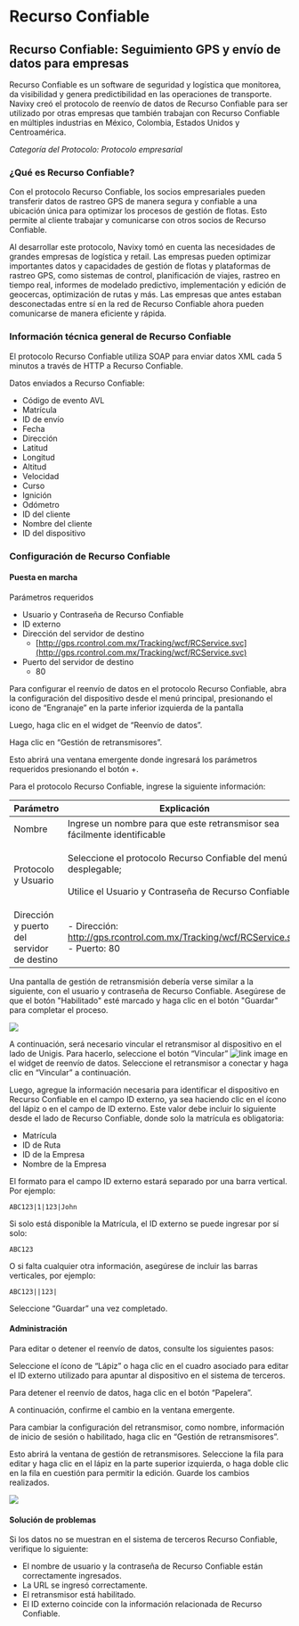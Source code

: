 # Recurso Confiable

## Recurso Confiable: Seguimiento GPS y envío de datos para empresas

Recurso Confiable es un software de seguridad y logística que monitorea, da visibilidad y genera predictibilidad en las operaciones de transporte. Navixy creó el protocolo de reenvío de datos de Recurso Confiable para ser utilizado por otras empresas que también trabajan con Recurso Confiable en múltiples industrias en México, Colombia, Estados Unidos y Centroamérica.

_Categoría del Protocolo: Protocolo empresarial_

### ¿Qué es Recurso Confiable?

Con el protocolo Recurso Confiable, los socios empresariales pueden transferir datos de rastreo GPS de manera segura y confiable a una ubicación única para optimizar los procesos de gestión de flotas. Esto permite al cliente trabajar y comunicarse con otros socios de Recurso Confiable.

Al desarrollar este protocolo, Navixy tomó en cuenta las necesidades de grandes empresas de logística y retail. Las empresas pueden optimizar importantes datos y capacidades de gestión de flotas y plataformas de rastreo GPS, como sistemas de control, planificación de viajes, rastreo en tiempo real, informes de modelado predictivo, implementación y edición de geocercas, optimización de rutas y más. Las empresas que antes estaban desconectadas entre sí en la red de Recurso Confiable ahora pueden comunicarse de manera eficiente y rápida.

### Información técnica general de Recurso Confiable

El protocolo Recurso Confiable utiliza SOAP para enviar datos XML cada 5 minutos a través de HTTP a Recurso Confiable.

Datos enviados a Recurso Confiable:

* Código de evento AVL
* Matrícula
* ID de envío
* Fecha
* Dirección
* Latitud
* Longitud
* Altitud
* Velocidad
* Curso
* Ignición
* Odómetro
* ID del cliente
* Nombre del cliente
* ID del dispositivo

### Configuración de Recurso Confiable

#### Puesta en marcha

Parámetros requeridos

* Usuario y Contraseña de Recurso Confiable
* ID externo
* Dirección del servidor de destino
  * [http://gps.rcontrol.com.mx/Tracking/wcf/RCService.svc](http://gps.rcontrol.com.mx/Tracking/wcf/RCService.svc)
* Puerto del servidor de destino
  * 80

Para configurar el reenvío de datos en el protocolo Recurso Confiable, abra la configuración del dispositivo desde el menú principal, presionando el icono de “Engranaje” en la parte inferior izquierda de la pantalla

Luego, haga clic en el widget de “Reenvío de datos”.

Haga clic en “Gestión de retransmisores”.

Esto abrirá una ventana emergente donde ingresará los parámetros requeridos presionando el botón +.

Para el protocolo Recurso Confiable, ingrese la siguiente información:

| Parámetro                                  | Explicación                                                                                                                                                   |
| ------------------------------------------ | ------------------------------------------------------------------------------------------------------------------------------------------------------------- |
| Nombre                                     | Ingrese un nombre para que este retransmisor sea fácilmente identificable                                                                                     |
| Protocolo y Usuario                        | <p>Seleccione el protocolo Recurso Confiable del menú desplegable;<br><br>Utilice el Usuario y Contraseña de Recurso Confiable</p>                            |
| Dirección y puerto del servidor de destino | <p>- Dirección: <a href="http://gps.rcontrol.com.mx/Tracking/wcf/RCService.svc">http://gps.rcontrol.com.mx/Tracking/wcf/RCService.svc</a><br>- Puerto: 80</p> |

Una pantalla de gestión de retransmisión debería verse similar a la siguiente, con el usuario y contraseña de Recurso Confiable. Asegúrese de que el botón "Habilitado" esté marcado y haga clic en el botón "Guardar" para completar el proceso.

![](https://www.navixy.com/wp-content/uploads/2022/10/pasted-image-0-1-1-600x120.png)

A continuación, será necesario vincular el retransmisor al dispositivo en el lado de Unigis. Para hacerlo, seleccione el botón “Vincular” ![link image](https://www.navixy.com/wp-content/uploads/2022/08/image-3.png) en el widget de reenvío de datos. Seleccione el retransmisor a conectar y haga clic en “Vincular” a continuación.

Luego, agregue la información necesaria para identificar el dispositivo en Recurso Confiable en el campo ID externo, ya sea haciendo clic en el ícono del lápiz o en el campo de ID externo. Este valor debe incluir lo siguiente desde el lado de Recurso Confiable, donde solo la matrícula es obligatoria:

* Matrícula
* ID de Ruta
* ID de la Empresa
* Nombre de la Empresa

El formato para el campo ID externo estará separado por una barra vertical. Por ejemplo:

```
ABC123|1|123|John
```

Si solo está disponible la Matrícula, el ID externo se puede ingresar por sí solo:

```
ABC123
```

O si falta cualquier otra información, asegúrese de incluir las barras verticales, por ejemplo:

```
ABC123||123|
```

Seleccione “Guardar” una vez completado.

#### Administración

Para editar o detener el reenvío de datos, consulte los siguientes pasos:

Seleccione el ícono de “Lápiz” o haga clic en el cuadro asociado para editar el ID externo utilizado para apuntar al dispositivo en el sistema de terceros.

Para detener el reenvío de datos, haga clic en el botón “Papelera”.

A continuación, confirme el cambio en la ventana emergente.

Para cambiar la configuración del retransmisor, como nombre, información de inicio de sesión o habilitado, haga clic en “Gestión de retransmisores”.

Esto abrirá la ventana de gestión de retransmisores. Seleccione la fila para editar y haga clic en el lápiz en la parte superior izquierda, o haga doble clic en la fila en cuestión para permitir la edición. Guarde los cambios realizados.

![](https://www.navixy.com/wp-content/uploads/2022/10/pasted-image-0-3-600x107.png)

#### Solución de problemas

Si los datos no se muestran en el sistema de terceros Recurso Confiable, verifique lo siguiente:

* El nombre de usuario y la contraseña de Recurso Confiable están correctamente ingresados.
* La URL se ingresó correctamente.
* El retransmisor está habilitado.
* El ID externo coincide con la información relacionada de Recurso Confiable.
